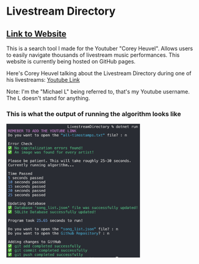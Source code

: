 # Livestream Directory
## [Link to Website](https://michaelt-178.github.io/LivestreamDirectory/)
This is a search tool I made for the Youtuber "Corey Heuvel". Allows users to easily navigate thousands of livestream music performances. This website is currently being hosted on GitHub pages.

Here's Corey Heuvel talking about the Livestream Directory during one of his livestreams: [Youtube Link](https://www.youtube.com/live/bEBVkT9SWFY?feature=share&t=2937)

Note: I'm the "Michael L" being referred to, that's my Youtube username. The L doesn't stand for anything.

### This is what the output of running the algorithm looks like
<img src="pics/run_algorithm.jpg" width="350" height="350">